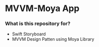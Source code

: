 # MVVM-Moya App #

### What is this repository for? ###

* Swift Storyboard
* MVVM Design Patten using Moya Library
  
